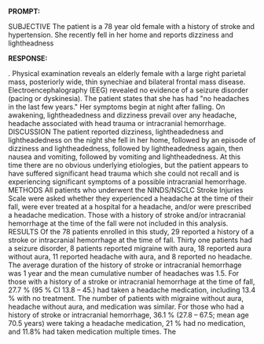 **PROMPT:**

SUBJECTIVE The patient is a 78 year old female with a history of stroke and hypertension. She recently fell in her home and reports dizziness and lightheadness

**RESPONSE:**

 . Physical examination reveals an elderly female with a large right parietal mass, posteriorly wide, thin synechiae and bilateral frontal mass disease. Electroencephalography (EEG) revealed no evidence of a seizure disorder (pacing or dyskinesia). The patient states that she has had "no headaches in the last few years." Her symptoms begin at night after falling. On awakening, lightheadedness and dizziness prevail over any headache, headache associated with head trauma or intracranial hemorrhage.  DISCUSSION The patient reported dizziness, lightheadedness and lightheadedness on the night she fell in her home, followed by an episode of dizziness and lightheadedness, followed by lightheadedness again, then nausea and vomiting, followed by vomiting and lightheadedness. At this time there are no obvious underlying etiologies, but the patient appears to have suffered significant head trauma which she could not recall and is experiencing significant symptoms of a possible intracranial hemorrhage.  METHODS All patients who underwent the NINDS/NSCLC Stroke Injuries Scale were asked whether they experienced a headache at the time of their fall, were ever treated at a hospital for a headache, and/or were prescribed a headache medication. Those with a history of stroke and/or intracranial hemorrhage at the time of the fall were not included in this analysis.  RESULTS Of the 78 patients enrolled in this study, 29 reported a history of a stroke or intracranial hemorrhage at the time of fall. Thirty one patients had a seizure disorder, 8 patients reported migraine with aura, 18 reported aura without aura, 11 reported headache with aura, and 8 reported no headache. The average duration of the history of stroke or intracranial hemorrhage was 1 year and the mean cumulative number of headaches was 1.5. For those with a history of a stroke or intracranial hemorrhage at the time of fall, 27.7 % (95 % CI 13.8 – 45.) had taken a headache medication, including 13.4 % with no treatment. The number of patients with migraine without aura, headache without aura, and medication was similar. For those who had a history of stroke or intracranial hemorrhage, 36.1 % (27.8 – 67.5; mean age 70.5 years) were taking a headache medication, 21 % had no medication, and 11.8% had taken medication multiple times. The